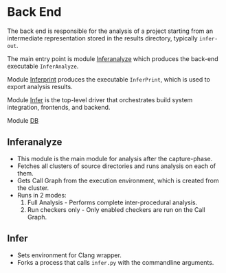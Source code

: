 # Back End

The back end is responsible for the analysis of a project starting from an intermediate representation stored in the results directory, typically `infer-out`.

The main entry point is module [Inferanalyze](inferanalyze.ml) which produces the back-end executable `InferAnalyze`.

Module [Inferprint](inferprint.ml) produces the executable `InferPrint`, which is used to export analysis results.

Module [Infer](infer.ml) is the top-level driver that orchestrates build system integration, frontends, and backend.

Module [DB](DB.ml)

## Inferanalyze

- This module is the main module for analysis after the capture-phase.
- Fetches all clusters of source directories and runs analysis on each of them.
- Gets Call Graph from the execution environment, which is created from the cluster.
- Runs in 2 modes:
  1. Full Analysis - Performs complete inter-procedural analysis.
  2. Run checkers only - Only enabled checkers are run on the Call Graph.


## Infer

- Sets environment for Clang wrapper.
- Forks a process that calls `infer.py` with the commandline arguments.

